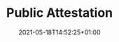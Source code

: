 ---
title: "Public Attestation"
description: "Transparency through public attestation"
lead: "Transparency through Public Attestation"
date: 2021-05-18T14:52:25+01:00
lastmod: 2021-05-18T14:52:25+01:00
draft: false
images: []
menu:
  docs:
    parent: "beyond-the-basics"
weight: 30
toc: true
---